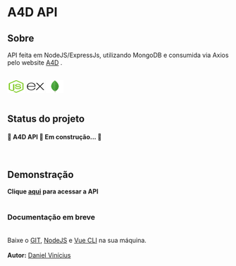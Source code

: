 # A4D API

## Sobre
API feita em NodeJS/ExpressJs, utilizando MongoDB e consumida via Axios pelo website <a href="https://a4d-project.herokuapp.com">A4D</a> .
<br/>

<div style="display: inline_block"><br>
    <img align="center" alt="NodeJS" title="NodeJS" height="30" width="40" src="https://raw.githubusercontent.com/devicons/devicon/master/icons/nodejs/nodejs-original.svg">
    <img align="center" alt="ExpressJS" title="ExpressJS" height="30" width="40" src="https://raw.githubusercontent.com/devicons/devicon/master/icons/express/express-original.svg">
    <img align="center" alt="MongoDB" title="MongoDB" height="30" width="40" src="https://raw.githubusercontent.com/devicons/devicon/master/icons/mongodb/mongodb-original.svg">
</div>
<br/>

## Status do projeto
<h4> 
	🚧 A4D API 🚀 Em construção... 🚧
</h4>
<br/>

## Demonstração
<b>Clique <a href="https://a4d-backend.herokuapp.com/">aqui</a> para acessar a API</b>
<br/><br/>

### Documentação em breve

<br/>
Baixe o <a href="https://git-scm.com/">GIT</a>, <a href="https://nodejs.org/en/">NodeJS</a> e <a href="https://cli.vuejs.org/">Vue CLI</a> na sua máquina.
<br/><br/>
<b>Autor:</b> <a href="https://beacons.ai/danvinicius">Daniel Vinícius</a>
